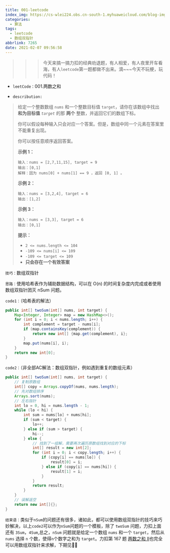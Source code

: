 ```yaml
---
title: 001-leetcode
index_img: https://cs-wlei224.obs.cn-south-1.myhuaweicloud.com/blog-imgs/202311151627628.png
categories:
  - 算法
tags:
  - leetcode
  - 数组双指针
abbrlink: 7265
date: 2021-02-07 09:56:58
---
```


> > > 今天来搞一搞力扣的经典劝退题，有人相爱，有人夜里开车看海，有人`leetcode`第一题都做不出来。滴~~~今天不玩梗，玩代码！

* `leetCode：`001.两数之和

* `describution:`

 >给定一个整数数组 `nums` 和一个整数目标值 `target`，请你在该数组中找出 **和为目标值** *`target`* 的那 **两个** 整数，并返回它们的数组下标。
 >
 >你可以假设每种输入只会对应一个答案。但是，数组中同一个元素在答案里不能重复出现。
 >
 >你可以按任意顺序返回答案。
 >
 >
 >
 >**示例 1：**
 >
 >```
 >输入：nums = [2,7,11,15], target = 9
 >输出：[0,1]
 >解释：因为 nums[0] + nums[1] == 9 ，返回 [0, 1] 。
 >```
 >
 >**示例 2：**
 >
 >```
 >输入：nums = [3,2,4], target = 6
 >输出：[1,2]
 >```
 >
 >**示例 3：**
 >
 >```
 >输入：nums = [3,3], target = 6
 >输出：[0,1]
 >```
 >
 > 
 >
 >**提示：**
 >
 >- `2 <= nums.length <= 104`
 >- `-109 <= nums[i] <= 109`
 >- `-109 <= target <= 109`
 >- **只会存在一个有效答案**

`技巧：`数组双指针

`思路：`使用哈希表作为辅助数据结构，可以在 O(n) 的时间复杂度内完成或者使用数组双指针团灭 nSum 问题。

`code1：`（哈希表的解法）

```java
public int[] twoSum(int[] nums, int target) {
    Map<Integer, Integer> map = new HashMap<>();
    for (int i = 0; i < nums.length; i++) {
        int complement = target - nums[i];
        if (map.containsKey(complement)) {
            return new int[] {map.get(complement), i};
        }
        map.put(nums[i], i);
    }
    return new int[0];
}
```

`code2：`（非全部AC解法：数组双指针，例如遇到重复的数组元素）

```java
public int[] twoSum(int[] nums, int target) {
    // 复制原数组
    int[] copy = Arrays.copyOf(nums, nums.length);
    // 先对数组排序
    Arrays.sort(nums);
    // 左右指针
    int lo = 0, hi = nums.length - 1;
    while (lo < hi) {
        int sum = nums[lo] + nums[hi];
        if (sum < target) {
            lo++;
        } else if (sum > target) {
            hi--;
        } else {
            // 找到了一组解，需要再次遍历原数组找到对应的下标
            int[] result = new int[2];
            for (int i = 0; i < copy.length; i++) {
                if (copy[i] == nums[lo]) {
                    result[0] = i;
                } else if (copy[i] == nums[hi]) {
                    result[1] = i;
                }
            }
            return result;
        }
    }
    // 误解返空
    return new int[]{};
}
```

`结束语：`类似于`nSum`的问题还有很多，诸如此，都可以使用数组双指针的技巧来巧妙解决，以上`code2`可以作为`nSum`问题的一个模板，除了 `twoSum` 问题，力扣上面还有 `3Sum`，`4Sum`,总之，`nSum` 问题就是给定一个数组 `nums` 和一个 `target`，然后从 `nums` 选择 `n` 个数，使得`n`个数字之和为 `target`。力扣第 167 题 [两数之和 II](https://leetcode.cn/problems/two-sum-ii-input-array-is-sorted/)也完全可以用数组双指针来求解，下期见🏊‍♂️
